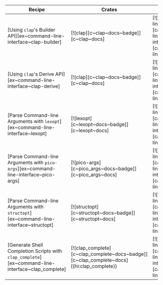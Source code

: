 | Recipe | Crates | Categories |
|--------|--------|------------|
| [Using `clap`'s Builder API][ex~command-line-interface~clap-builder] | [![clap][c~clap~docs~badge]][c~clap~docs] | [![cat~command-line-interface][cat~command-line-interface~badge]][cat~command-line-interface] |
| [Using `clap`'s Derive API][ex~command-line-interface~clap-derive] | [![clap][c~clap~docs~badge]][c~clap~docs] | [![cat~command-line-interface][cat~command-line-interface~badge]][cat~command-line-interface] |
| [Parse Command-line Arguments with `lexopt`][ex~command-line-interface~lexopt] | [![lexopt][c~lexopt~docs~badge]][c~lexopt~docs] | [![cat~command-line-interface][cat~command-line-interface~badge]][cat~command-line-interface] |
| [Parse Command-line Arguments with `pico-args`][ex~command-line-interface~pico-args] | [![pico-args][c~pico_args~docs~badge]][c~pico_args~docs] | [![cat~command-line-interface][cat~command-line-interface~badge]][cat~command-line-interface] |
| [Parse Command-line Arguments with `structopt`][ex~command-line-interface~structopt] | [![structopt][c~structopt~docs~badge]][c~structopt~docs] | [![cat~command-line-interface][cat~command-line-interface~badge]][cat~command-line-interface] |
| [Generate Shell Completion Scripts with `clap_complete`][ex~command-line-interface~clap_complete] | [![clap_complete][c~clap_complete~docs~badge]][c~clap_complete~docs]{{hi:clap_complete}} | [![cat~command-line-interface][cat~command-line-interface~badge]][cat~command-line-interface] |
